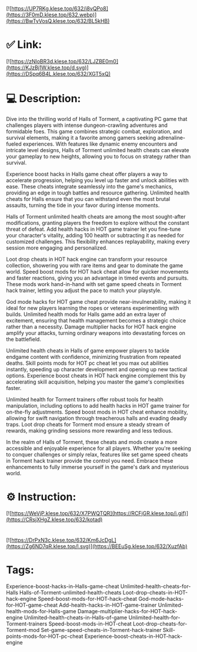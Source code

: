 [![https://UP7RKg.klese.top/632/i8vQPo8](https://3F0mD.klese.top/632.webp)](https://BwTyVosQ.klese.top/632/BL5kHB)
# ✅ Link:
[![https://zNloBR3d.klese.top/632/LJZBE0m0](https://KJzBj1W.klese.top/d.svg)](https://DSpq6B4L.klese.top/632/XGT5xQ)
# 💻 Description:
Dive into the thrilling world of Halls of Torment, a captivating PC game that challenges players with intense dungeon-crawling adventures and formidable foes. This game combines strategic combat, exploration, and survival elements, making it a favorite among gamers seeking adrenaline-fueled experiences. With features like dynamic enemy encounters and intricate level designs, Halls of Torment unlimited health cheats can elevate your gameplay to new heights, allowing you to focus on strategy rather than survival.



Experience boost hacks in Halls game cheat offer players a way to accelerate progression, helping you level up faster and unlock abilities with ease. These cheats integrate seamlessly into the game's mechanics, providing an edge in tough battles and resource gathering. Unlimited health cheats for Halls ensure that you can withstand even the most brutal assaults, turning the tide in your favor during intense moments.



Halls of Torment unlimited health cheats are among the most sought-after modifications, granting players the freedom to explore without the constant threat of defeat. Add health hacks in HOT game trainer let you fine-tune your character's vitality, adding 100 health or subtracting it as needed for customized challenges. This flexibility enhances replayability, making every session more engaging and personalized.



Loot drop cheats in HOT hack engine can transform your resource collection, showering you with rare items and gear to dominate the game world. Speed boost mods for HOT hack cheat allow for quicker movements and faster reactions, giving you an advantage in timed events and pursuits. These mods work hand-in-hand with set game speed cheats in Torment hack trainer, letting you adjust the pace to match your playstyle.



God mode hacks for HOT game cheat provide near-invulnerability, making it ideal for new players learning the ropes or veterans experimenting with builds. Unlimited health mods for Halls game add an extra layer of excitement, ensuring that health management becomes a strategic choice rather than a necessity. Damage multiplier hacks for HOT hack engine amplify your attacks, turning ordinary weapons into devastating forces on the battlefield.



Unlimited health cheats in Halls of game empower players to tackle endgame content with confidence, minimizing frustration from repeated deaths. Skill points mods for HOT pc cheat let you max out abilities instantly, speeding up character development and opening up new tactical options. Experience boost cheats in HOT hack engine complement this by accelerating skill acquisition, helping you master the game's complexities faster.



Unlimited health for Torment trainers offer robust tools for health manipulation, including options to add health hacks in HOT game trainer for on-the-fly adjustments. Speed boost mods in HOT cheat enhance mobility, allowing for swift navigation through treacherous halls and evading deadly traps. Loot drop cheats for Torment mod ensure a steady stream of rewards, making grinding sessions more rewarding and less tedious.



In the realm of Halls of Torment, these cheats and mods create a more accessible and enjoyable experience for all players. Whether you're seeking to conquer challenges or simply relax, features like set game speed cheats in Torment hack trainer provide the control you need. Embrace these enhancements to fully immerse yourself in the game's dark and mysterious world.

# ⚙️ Instruction:
[![https://WeVjP.klese.top/632/X7PWQTQR](https://RCFjGR.klese.top/i.gif)](https://CRsjXHgZ.klese.top/632/kotad)
#
[![https://DrPxN3c.klese.top/632/Km6JcDgL](https://Zg6ND7qR.klese.top/l.svg)](https://BEEuSg.klese.top/632/XuzfAb)
# Tags:
Experience-boost-hacks-in-Halls-game-cheat Unlimited-health-cheats-for-Halls Halls-of-Torment-unlimited-health-cheats Loot-drop-cheats-in-HOT-hack-engine Speed-boost-mods-for-HOT-hack-cheat God-mode-hacks-for-HOT-game-cheat Add-health-hacks-in-HOT-game-trainer Unlimited-health-mods-for-Halls-game Damage-multiplier-hacks-for-HOT-hack-engine Unlimited-health-cheats-in-Halls-of-game Unlimited-health-for-Torment-trainers Speed-boost-mods-in-HOT-cheat Loot-drop-cheats-for-Torment-mod Set-game-speed-cheats-in-Torment-hack-trainer Skill-points-mods-for-HOT-pc-cheat Experience-boost-cheats-in-HOT-hack-engine







